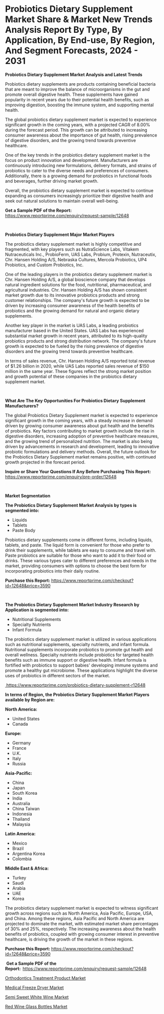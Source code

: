 <p><h1>Probiotics Dietary Supplement Market Share & Market New Trends Analysis Report By Type, By Application, By End-use, By Region, And Segment Forecasts, 2024 - 2031</h1></p><p><strong>Probiotics Dietary Supplement Market Analysis and Latest Trends</strong></p>
<p><p>Probiotics dietary supplements are products containing beneficial bacteria that are meant to improve the balance of microorganisms in the gut and promote overall digestive health. These supplements have gained popularity in recent years due to their potential health benefits, such as improving digestion, boosting the immune system, and supporting mental health.</p><p>The global probiotics dietary supplement market is expected to experience significant growth in the coming years, with a projected CAGR of 8.00% during the forecast period. This growth can be attributed to increasing consumer awareness about the importance of gut health, rising prevalence of digestive disorders, and the growing trend towards preventive healthcare.</p><p>One of the key trends in the probiotics dietary supplement market is the focus on product innovation and development. Manufacturers are continuously introducing new formulations, delivery formats, and strains of probiotics to cater to the diverse needs and preferences of consumers. Additionally, there is a growing demand for probiotics in functional foods and beverages, further driving market growth.</p><p>Overall, the probiotics dietary supplement market is expected to continue expanding as consumers increasingly prioritize their digestive health and seek out natural solutions to maintain overall well-being.</p></p>
<p><strong>Get a Sample PDF of the Report:&nbsp;</strong> <a href="https://www.reportprime.com/enquiry/request-sample/12648">https://www.reportprime.com/enquiry/request-sample/12648</a></p>
<p>&nbsp;</p>
<p><strong>Probiotics Dietary Supplement Major Market Players</strong></p>
<p><p>The probiotics dietary supplement market is highly competitive and fragmented, with key players such as NutraScience Labs, Vitakem Nutraceuticals Inc., ProbioFerm, UAS Labs, Probium, Protexin, Nutraceutix, Chr. Hansen Holding A/S, Nebraska Cultures, Mercola Probiotics, UP4 Probiotics, and Custom Probiotics, Inc.</p><p>One of the leading players in the probiotics dietary supplement market is Chr. Hansen Holding A/S, a global bioscience company that develops natural ingredient solutions for the food, nutritional, pharmaceutical, and agricultural industries. Chr. Hansen Holding A/S has shown consistent market growth due to its innovative probiotics products and strong customer relationships. The company's future growth is expected to be driven by increasing consumer awareness of the health benefits of probiotics and the growing demand for natural and organic dietary supplements.</p><p>Another key player in the market is UAS Labs, a leading probiotics manufacturer based in the United States. UAS Labs has experienced substantial market growth in recent years, attributed to its high-quality probiotics products and strong distribution network. The company's future growth is expected to be fueled by the rising prevalence of digestive disorders and the growing trend towards preventive healthcare.</p><p>In terms of sales revenue, Chr. Hansen Holding A/S reported total revenue of $1.26 billion in 2020, while UAS Labs reported sales revenue of $150 million in the same year. These figures reflect the strong market position and growth potential of these companies in the probiotics dietary supplement market.</p></p>
<p>&nbsp;</p>
<p><strong>What Are The Key Opportunities For Probiotics Dietary Supplement Manufacturers?</strong></p>
<p><p>The global Probiotics Dietary Supplement market is expected to experience significant growth in the coming years, with a steady increase in demand driven by growing consumer awareness about gut health and the benefits of probiotics. Key factors contributing to market growth include the rise in digestive disorders, increasing adoption of preventive healthcare measures, and the growing trend of personalized nutrition. The market is also being driven by advancements in research and development, leading to innovative probiotic formulations and delivery methods. Overall, the future outlook for the Probiotics Dietary Supplement market remains positive, with continued growth projected in the forecast period.</p></p>
<p><strong>Inquire or Share Your Questions If Any Before Purchasing This Report:</strong> <a href="https://www.reportprime.com/enquiry/pre-order/12648">https://www.reportprime.com/enquiry/pre-order/12648</a></p>
<p>&nbsp;</p>
<p><strong>Market Segmentation</strong></p>
<p><strong>The Probiotics Dietary Supplement Market Analysis by types is segmented into:</strong></p>
<p><ul><li>Liquids</li><li>Tablets</li><li>Paste Body</li></ul></p>
<p><p>Probiotics dietary supplements come in different forms, including liquids, tablets, and paste. The liquid form is convenient for those who prefer to drink their supplements, while tablets are easy to consume and travel with. Paste probiotics are suitable for those who want to add it to their food or drinks. These various types cater to different preferences and needs in the market, providing consumers with options to choose the best form for incorporating probiotics into their daily routine.</p></p>
<p><strong>Purchase this Report:&nbsp;</strong><a href="https://www.reportprime.com/checkout?id=12648&price=3590">https://www.reportprime.com/checkout?id=12648&price=3590</a></p>
<p>&nbsp;</p>
<p><strong>The Probiotics Dietary Supplement Market Industry Research by Application is segmented into:</strong></p>
<p><ul><li>Nutritional Supplements</li><li>Specialty Nutrients</li><li>Infant Formula</li></ul></p>
<p><p>The probiotics dietary supplement market is utilized in various applications such as nutritional supplements, specialty nutrients, and infant formula. Nutritional supplements incorporate probiotics to promote gut health and overall wellness. Specialty nutrients include probiotics for targeted health benefits such as immune support or digestive health. Infant formula is fortified with probiotics to support babies' developing immune systems and promote a healthy gut microbiome. These applications highlight the diverse uses of probiotics in different sectors of the market.</p></p>
<p><a href="https://www.reportprime.com/probiotics-dietary-supplement-r12648">&nbsp;https://www.reportprime.com/probiotics-dietary-supplement-r12648</a></p>
<p><strong>In terms of Region, the Probiotics Dietary Supplement Market Players available by Region are:</strong></p>
<p>
    <p> <strong> North America: </strong>
        <ul>
            <li>United States</li>
            <li>Canada</li>
        </ul>
        </p> 
    <p> <strong> Europe: </strong>
        <ul>
            <li>Germany</li>
            <li>France</li>
            <li>U.K.</li>
            <li>Italy</li>
            <li>Russia</li>
        </ul>
        </p> 
    <p> <strong> Asia-Pacific: </strong>
        <ul>
            <li>China</li>
            <li>Japan</li>
            <li>South Korea</li>
            <li>India</li>
            <li>Australia</li>
            <li>China Taiwan</li>
            <li>Indonesia</li>
            <li>Thailand</li>
            <li>Malaysia</li>
        </ul>
        </p> 
    <p> <strong> Latin America: </strong>
        <ul>
            <li>Mexico</li>
            <li>Brazil</li>
            <li>Argentina Korea</li>
            <li>Colombia</li>
        </ul>
        </p> 
    <p> <strong> Middle East & Africa: </strong>
        <ul>
            <li>Turkey</li>
            <li>Saudi</li>
            <li>Arabia</li>
            <li>UAE</li>
            <li>Korea</li>
        </ul>
    </p>
    </p>
<p><p>The probiotics dietary supplement market is expected to witness significant growth across regions such as North America, Asia Pacific, Europe, USA, and China. Among these regions, Asia Pacific and North America are projected to dominate the market, with estimated market share percentages of 30% and 25%, respectively. The increasing awareness about the health benefits of probiotics, coupled with growing consumer interest in preventive healthcare, is driving the growth of the market in these regions.</p></p>
<p><strong>Purchase this Report: </strong><a href="https://www.reportprime.com/checkout?id=12648&price=3590">https://www.reportprime.com/checkout?id=12648&price=3590</a></p>
<p>&nbsp;<strong>Get a Sample PDF of the Report:&nbsp;&nbsp;</strong><a href="https://www.reportprime.com/enquiry/request-sample/12648">https://www.reportprime.com/enquiry/request-sample/12648</a></p>
<p><strong></strong></p>
<p><p><a href="https://issuu.com/reportprime-2/docs/orthodontics-treatment-product-market-size-2030.pp">Orthodontics Treatment Product Market</a></p><p><a href="https://issuu.com/reportprime-2/docs/medical-freeze-dryer-market-size-2030.pptx">Medical Freeze Dryer Market</a></p><p><a href="https://github.com/vimar16th/Market-Research-Report-List-5/blob/main/semi-sweet-white-wine-market.md">Semi Sweet White Wine Market</a></p><p><a href="https://github.com/JameTravis/Market-Research-Report-List-6/blob/main/red-wine-glass-bottles-market.md">Red Wine Glass Bottles Market</a></p></p>
